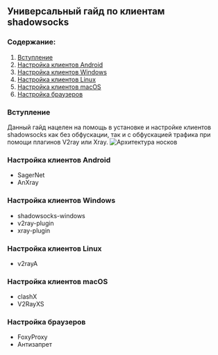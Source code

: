 ## Универсальный гайд по клиентам shadowsocks

### Содержание:
1. [Вступление](ss-clients.md#вступление)
2. [Настройка клиентов Android](ss-clients.md#настройка-клиентов-android)
3. [Настройка клиентов Windows](ss-clients.md#настройка-клиентов-windows)
4. [Настройка клиентов Linux](ss-clients.md#настройка-клиентов-linux)
5. [Настройка клиентов macOS](ss-clients.md#настройка-клиентов-macos)
6. [Настройка браузеров](ss-clients.md#настройка-браузеров)

### Вступление

Данный гайд нацелен на помощь в установке и настройке клиентов shadowsocks как без обфускации, так и с обфускацией трафика при помощи плагинов V2ray или Xray. 
![Архитектура носков](noski.png "Архитектура обхода блокировок через shadowsocks")

### Настройка клиентов Android
+ SagerNet
+ AnXray

### Настройка клиентов Windows
+ shadowsocks-windows
+ v2ray-plugin
+ xray-plugin

### Настройка клиентов Linux
+ v2rayA

### Настройка клиентов macOS
+ clashX
+ V2RayXS

### Настройка браузеров
+ FoxyProxy
+ Антизапрет